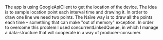 
The app is using GoogleApiClient to get the location of the device. The idea is to sample location point each interval time and drawing it. In order to draw one line we need two points. The Naïve way is to draw all the points each time – something that can make "out of memory" exception. In order to overcome this problem I used  concurrentLinkedQueue, in which I manage a data-structure that will cooperate in a way of producer-consumer.